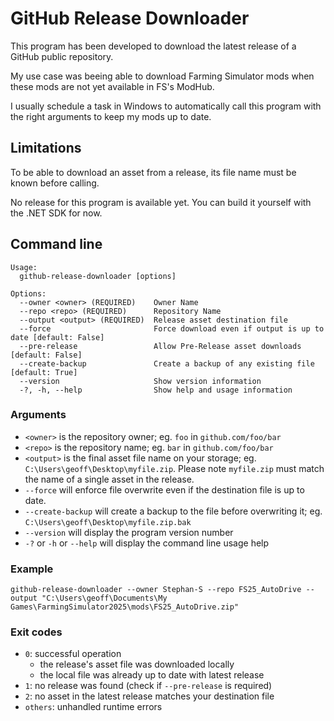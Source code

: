 # GitHub Release Downloader

This program has been developed to download the latest release of a GitHub public repository.

My use case was beeing able to download Farming Simulator mods when these mods are not yet available in FS's ModHub.

I usually schedule a task in Windows to automatically call this program with the right arguments to keep my mods up to date.

## Limitations

To be able to download an asset from a release, its file name must be known before calling.

No release for this program is available yet. You can build it yourself with the .NET SDK for now.

## Command line

```
Usage:
  github-release-downloader [options]

Options:
  --owner <owner> (REQUIRED)    Owner Name
  --repo <repo> (REQUIRED)      Repository Name
  --output <output> (REQUIRED)  Release asset destination file
  --force                       Force download even if output is up to date [default: False]
  --pre-release                 Allow Pre-Release asset downloads [default: False]
  --create-backup               Create a backup of any existing file [default: True]
  --version                     Show version information
  -?, -h, --help                Show help and usage information
```

### Arguments

- `<owner>` is the repository owner;
  eg. `foo` in `github.com/foo/bar`
- `<repo>` is the repository name;
  eg. `bar` in `github.com/foo/bar`
- `<output>` is the final asset file name on your storage;
  eg. `C:\Users\geoff\Desktop\myfile.zip`.
  Please note `myfile.zip` must match the name of a single asset in the release.
- `--force` will enforce file overwrite even if the destination file is up to date.
- `--create-backup` will create a backup to the file before overwriting it;
  eg. `C:\Users\geoff\Desktop\myfile.zip.bak`
- `--version` will display the program version number
- `-?` or `-h` or `--help` will display the command line usage help

### Example
```shell
github-release-downloader --owner Stephan-S --repo FS25_AutoDrive --output "C:\Users\geoff\Documents\My Games\FarmingSimulator2025\mods\FS25_AutoDrive.zip"
```

### Exit codes

- `0`: successful operation
    - the release's asset file was downloaded locally
    - the local file was already up to date with latest release
- `1`: no release was found (check if `--pre-release` is required)
- `2`: no asset in the latest release matches your destination file
- `others`: unhandled runtime errors
